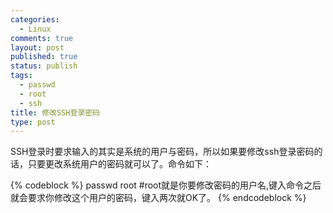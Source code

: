 ```yaml
--- 
categories: 
  - Linux
comments: true
layout: post
published: true
status: publish
tags: 
  - passwd
  - root
  - ssh
title: 修改SSH登录密码
type: post
---
```

SSH登录时要求输入的其实是系统的用户与密码，所以如果要修改ssh登录密码的话，只要更改系统用户的密码就可以了。命令如下：


{% codeblock %}
passwd root #root就是你要修改密码的用户名,键入命令之后就会要求你修改这个用户的密码，键入两次就OK了。
{% endcodeblock %}


 
